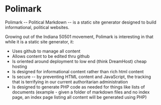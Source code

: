# Polimark

Polimark -- Political Markdown -- is a static site generator designed to build informational, political websites.

Growing out of the Indiana 50501 movement, Polimark is interesting in that while it is a static site generator, it:

* Uses github to manage all content
* Allows content to be edited thru github
* Is oriented around deployment to low end (think DreamHost) cheap hosting
* Is designed for informational content rather than rich html content
* Is secure -- by preventing HTML content and JavaScript, the tracking that is terrifying in our current authoritarian administration
* Is designed to generate PHP code as needed for things like lists of documents (example - given a folder of markdown files and no index page, an index page listing all content will be generated using PHP)
